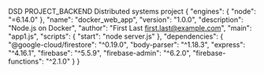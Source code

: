 DSD PROJECT_BACKEND
Distributed systems project
{
  "engines": {
    "node": "=6.14.0"
  },
  "name": "docker_web_app",
  "version": "1.0.0",
  "description": "Node.js on Docker",
  "author": "First Last <first.last@example.com>",
  "main": "app1.js",
  "scripts": {
    "start": "node server.js"
  },
  "dependencies": {
    "@google-cloud/firestore": "^0.19.0",
    "body-parser": "^1.18.3",
    "express": "^4.16.1",
    "firebase": "^5.5.9",
    "firebase-admin": "^6.2.0",
    "firebase-functions": "^2.1.0"
  }
}
